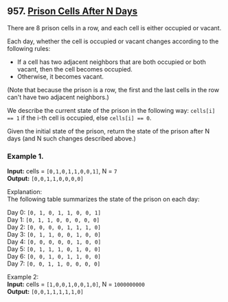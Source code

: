 ## 957. [Prison Cells After N Days](https://leetcode.com/problems/prison-cells-after-n-days/)

There are 8 prison cells in a row, and each cell is either occupied or vacant.

Each day, whether the cell is occupied or vacant changes according to the following rules:

- If a cell has two adjacent neighbors that are both occupied or both vacant, then the cell becomes occupied.
- Otherwise, it becomes vacant.

(Note that because the prison is a row, the first and the last cells in the row can't have two adjacent neighbors.)

We describe the current state of the prison in the following way: `cells[i] == 1` if the i-th cell is occupied, else `cells[i] == 0`.

Given the initial state of the prison, return the state of the prison after N days (and N such changes described above.)

### Example 1.  
**Input:** cells = `[0,1,0,1,1,0,0,1]`, N = `7`  
**Output:** `[0,0,1,1,0,0,0,0]`  

Explanation:  
The following table summarizes the state of the prison on each day:

Day 0: `[0, 1, 0, 1, 1, 0, 0, 1]`  
Day 1: `[0, 1, 1, 0, 0, 0, 0, 0]`  
Day 2: `[0, 0, 0, 0, 1, 1, 1, 0]`  
Day 3: `[0, 1, 1, 0, 0, 1, 0, 0]`  
Day 4: `[0, 0, 0, 0, 0, 1, 0, 0]`  
Day 5: `[0, 1, 1, 1, 0, 1, 0, 0]`  
Day 6: `[0, 0, 1, 0, 1, 1, 0, 0]`  
Day 7: `[0, 0, 1, 1, 0, 0, 0, 0]`  

Example 2:  
**Input:** cells = `[1,0,0,1,0,0,1,0]`, N = `1000000000`  
**Output:** `[0,0,1,1,1,1,1,0]`